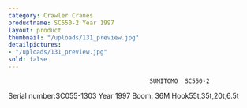 ```yaml
---
category: Crawler Cranes
productname: SC550-2 Year 1997
layout: product
thumbnail: "/uploads/131_preview.jpg"
detailpictures:
- "/uploads/131_preview.jpg"
sold: false
---
```


                                            SUMITOMO  SC550-2
Serial number:SC055-1303
Year 1997
Boom: 36M
Hook55t,35t,20t,6.5t



